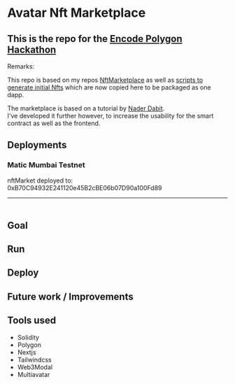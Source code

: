 # Avatar Nft Marketplace

## This is the repo for the [Encode Polygon Hackathon](https://www.encode.club/polygon-hackathon)

Remarks:

This repo is based on my repos [NftMarketplace](https://github.com/Caruso33/blockchain_dapps/tree/master/nader/4_nft_marketplace)
as well as [scripts to generate initial Nfts](https://github.com/Caruso33/blockchain_dapps/tree/master/nft/multiavatar) which are now copied here to be packaged as one dapp.

The marketplace is based on a tutorial by [Nader Dabit](https://twitter.com/dabit3).  
I've developed it further however, to increase the usability for the smart contract as well as the frontend.

## Deployments

### Matic Mumbai Testnet

<!-- nftMarket deployed to: 0xEf6d29dDFf75C3aC09C7AA37B3ea58aA2Bb24EB5 -->

<!-- nftMarket deployed to: 0x148B94D622c2Ac3abfb550AEaF48F25F105EA18b -->

<!-- nftMarket deployed to: 0x663930fEBAD365ABC3E6388C6063829cCB1abedA -->

<!-- nftMarket deployed to: 0xe27ece1d3d0A79692A85fc7114CA16e6cD421D91 -->

<!-- nftMarket deployed to: 0x39e618Ba8B2ba2E8902fabcBd184df6E9172e180 -->

<!-- nftMarket deployed to: 0x30a1b68D207c39924513424F2f9969a02eba2E2E -->

<!-- nftMarket deployed to: 0xA4d1F6D750fe425A95DBb204115587D2c3D81DAf -->

nftMarket deployed to: 0xB70C94932E241120e45B2cBE06b07D90a100Fd89

---

<div style="margin-top: 50px" />

## Goal

## Run

## Deploy

## Future work / Improvements

## Tools used

- Solidity
- Polygon
- Nextjs
- Tailwindcss
- Web3Modal
- Multiavatar
